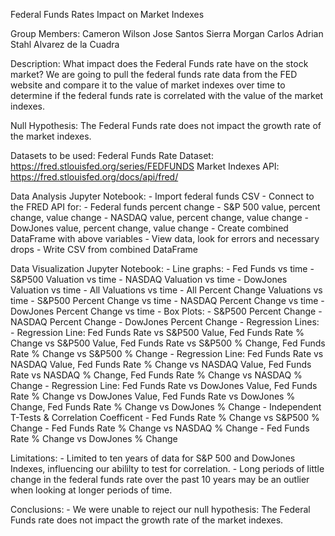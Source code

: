 Federal Funds Rates Impact on Market Indexes

Group Members:
Cameron Wilson
Jose Santos
Sierra Morgan
Carlos Adrian Stahl Alvarez de la Cuadra

Description:
What impact does the Federal Funds rate have on the stock market? We are going to pull the federal funds rate data from the FED website and compare it to the value of market indexes over time to determine if the federal funds rate is correlated with the value of the market indexes.

Null Hypothesis:
The Federal Funds rate does not impact the growth rate of the market indexes.

Datasets to be used:
Federal Funds Rate Dataset: https://fred.stlouisfed.org/series/FEDFUNDS
Market Indexes API: https://fred.stlouisfed.org/docs/api/fred/

Data Analysis Jupyter Notebook:
    - Import federal funds CSV
    - Connect to the FRED API for:
        - Federal funds percent change
        - S&P 500 value, percent change, value change
        - NASDAQ value, percent change, value change
        - DowJones value, percent change, value change
    - Create combined DataFrame with above variables
    - View data, look for errors and necessary drops
    - Write CSV from combined DataFrame

Data Visualization Jupyter Notebook:
    - Line graphs: 
        - Fed Funds vs time
        - S&P500 Valuation vs time
        - NASDAQ Valuation vs time
        - DowJones  Valuation vs time
        - All Valuations vs time
        - All Percent Change Valuations vs time
        - S&P500 Percent Change vs time
        - NASDAQ Percent Change vs time
        - DowJones Percent Change vs time
    - Box Plots:
        - S&P500 Percent Change
        - NASDAQ Percent Change
        - DowJones Percent Change
    - Regression Lines:
        - Regression Line: Fed Funds Rate vs S&P500 Value, Fed Funds Rate % Change vs S&P500 Value, Fed Funds Rate vs S&P500 % Change, Fed Funds Rate % Change vs S&P500 % Change
        - Regression Line: Fed Funds Rate vs NASDAQ Value, Fed Funds Rate % Change vs NASDAQ Value, Fed Funds Rate vs NASDAQ % Change, Fed Funds Rate % Change vs NASDAQ % Change
        - Regression Line: Fed Funds Rate vs DowJones Value, Fed Funds Rate % Change vs DowJones Value, Fed Funds Rate vs DowJones % Change, Fed Funds Rate % Change vs DowJones % Change
    - Independent T-Tests & Correlation Coefficent
        - Fed Funds Rate % Change vs S&P500 % Change
        - Fed Funds Rate % Change vs NASDAQ % Change 
        - Fed Funds Rate % Change vs DowJones % Change

Limitations: 
    - Limited to ten years of data for S&P 500 and DowJones Indexes, influencing our abililty to test for correlation.
    - Long periods of little change in the federal funds rate over the past 10 years may be an outlier when looking at longer periods of time.
    
    
Conclusions:
    - We were unable to reject our null hypothesis: The Federal Funds rate does not impact the growth rate of the market indexes.